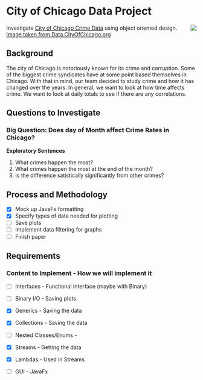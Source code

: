 # City of Chicago Data Project
Investigate [City of Chicago Crime Data](https://data.cityofchicago.org/Public-Safety/Crimes-2001-to-present-Dashboard/5cd6-ry5g) using object oriented design. <img src = "https://raw.githubusercontent.com/yaldak/graffiti-metrics/master/Capture.PNG" align = "right">  [Image taken from Data.CityOfChicago.org](https://data.cityofchicago.org/Public-Safety/Crimes-2001-to-present-Dashboard/5cd6-ry5g)
## Background
The city of Chicago is notoriously known for its crime and corruption. Some of the biggest crime syndicates have at some point based themselves in Chicago. With that in mind, our team decided to study crime and how it has changed over the years. In general, we want to look at how time affects crime. We want to look at daily totals to see if there are any correlations.

## Questions to Investigate
### Big Question: Does day of Month affect Crime Rates in Chicago?
<b>Exploratory Sentences</b>
1. What crimes happen the most?
2. What crimes happen the most at the end of the month?
3. Is the difference satistically significantly from other crimes?

## Process and Methodology
- [x] Mock up JavaFx formatting
- [x] Specify types of data needed for plotting
- [ ] Save plots 
- [ ] Implement data filtering for graphs
- [ ] Finish paper

## Requirements
### Content to Implement - How we will implement it
- [ ] Interfaces - Functional Interface (maybe with Binary)
- [ ] Binary I/O - Saving plots
- [x] Generics - Saving the data
- [x] Collections - Saving the data
- [ ] Nested Classes/Enums - 
- [x] Streams - Getting the data
- [x] Lambdas - Used in Streams 
- [ ] GUI - JavaFx

